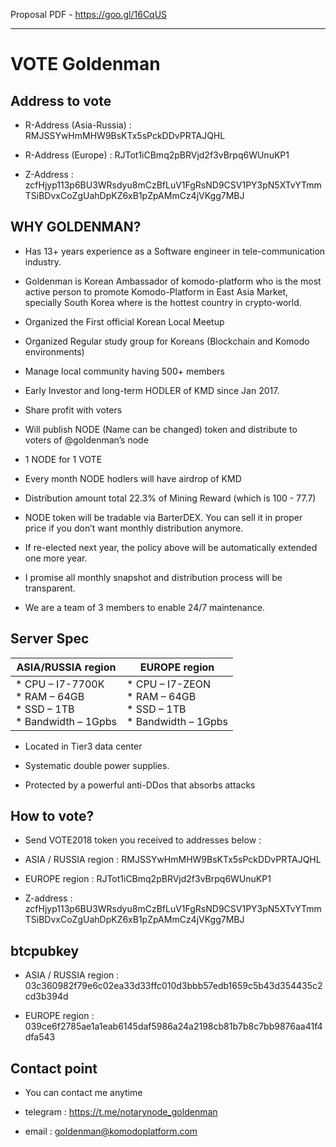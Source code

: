 Proposal PDF - https://goo.gl/16CqUS

----------------------

# VOTE  Goldenman

## Address to vote

* R-Address (Asia-Russia) : RMJSSYwHmMHW9BsKTx5sPckDDvPRTAJQHL

* R-Address (Europe) : RJTot1iCBmq2pBRVjd2f3vBrpq6WUnuKP1

* Z-Address : zcfHjyp113p6BU3WRsdyu8mCzBfLuV1FgRsND9CSV1PY3pN5XTvYTmmTSiBDvxCoZgUahDpKZ6xB1pZpAMmCz4jVKgg7MBJ



## WHY GOLDENMAN?

* Has 13+ years experience as a Software engineer in tele-communication industry.
* Goldenman is Korean Ambassador of komodo-platform who is the most active person to promote Komodo-Platform in East Asia Market, specially South Korea where is the hottest country in crypto-world.
* Organized the First official Korean Local Meetup
* Organized Regular study group for Koreans (Blockchain and Komodo environments)

* Manage local community having 500+ members

* Early Investor and long-term HODLER of KMD since Jan 2017.

* Share profit with voters

* Will publish NODE (Name can be changed) token and distribute to voters of @goldenman’s node

* 1 NODE for 1 VOTE

* Every month NODE hodlers will have airdrop of KMD

* Distribution amount total 22.3% of Mining Reward (which is 100 - 77.7)

* NODE token will be tradable via BarterDEX. You can sell it in proper price if you don’t want monthly distribution anymore.

* If re-elected next year, the policy above will be automatically extended one more year.

* I  promise  all monthly snapshot and distribution process will be transparent.

* We  are a  team  of 3 members to  enable 24/7 maintenance.


## Server Spec

| ASIA/RUSSIA region | EUROPE region |
|--|--|
| * CPU – I7-7700K<br>* RAM – 64GB<br>* SSD – 1TB<br>* Bandwidth – 1Gpbs | * CPU – I7-ZEON<br>* RAM – 64GB<br>* SSD – 1TB<br>* Bandwidth – 1Gpbs |

* Located in Tier3 data center

* Systematic double power supplies.

* Protected by a powerful anti-DDos that absorbs attacks


## How to vote?

* Send VOTE2018 token you received to addresses below :

* ASIA / RUSSIA region :  RMJSSYwHmMHW9BsKTx5sPckDDvPRTAJQHL

* EUROPE region : RJTot1iCBmq2pBRVjd2f3vBrpq6WUnuKP1

* Z-address : zcfHjyp113p6BU3WRsdyu8mCzBfLuV1FgRsND9CSV1PY3pN5XTvYTmmTSiBDvxCoZgUahDpKZ6xB1pZpAMmCz4jVKgg7MBJ

## btcpubkey

* ASIA / RUSSIA region : 03c360982f79e6c02ea33d33ffc010d3bbb57edb1659c5b43d354435c2cd3b394d

* EUROPE region : 039ce6f2785ae1a1eab6145daf5986a24a2198cb81b7b8c7bb9876aa41f4dfa543

## Contact point

* You can contact me anytime

* telegram : https://t.me/notarynode_goldenman

* email : goldenman@komodoplatform.com
